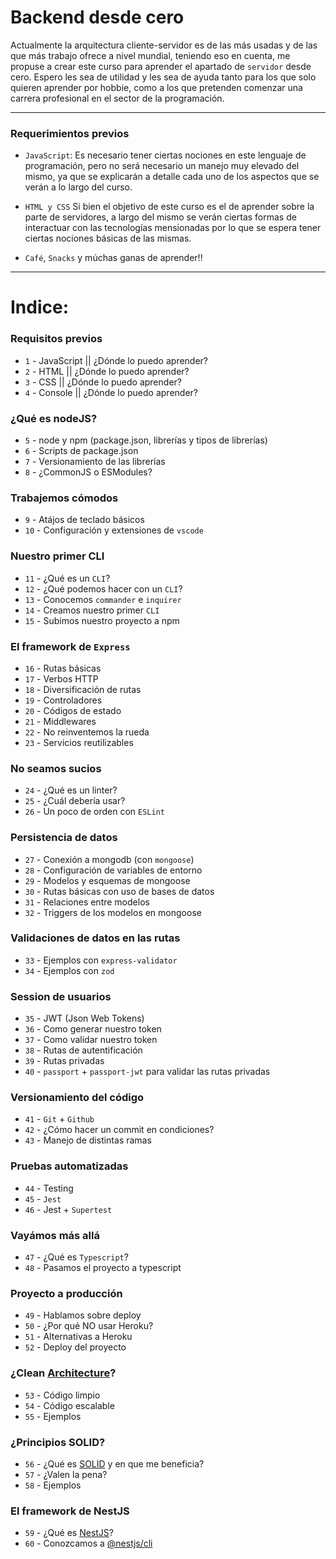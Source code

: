 # Backend desde cero

Actualmente la arquitectura cliente-servidor es de las más usadas y de las que más trabajo ofrece a nivel mundial, teniendo eso en cuenta, me propuse a crear este curso para aprender el apartado de `servidor` desde cero. Espero les sea de utilidad y les sea de ayuda tanto para los que solo quieren aprender por hobbie, como a los que pretenden comenzar una carrera profesional en el sector de la programación.

----

### Requerimientos previos

* `JavaScript`: Es necesario tener ciertas nociones en este lenguaje de programación, pero no será necesario un manejo muy elevado del mismo, ya que se explicarán a detalle cada uno de los aspectos que se verán a lo largo del curso.

* `HTML y CSS` Si bien el objetivo de este curso es el de aprender sobre la parte de servidores, a largo del mismo se verán ciertas formas de interactuar con las tecnologías mensionadas por lo que se espera tener ciertas nociones básicas de las mismas.

* `Café`, `Snacks` y múchas ganas de aprender!! 

---
# Indice: 

### Requisitos previos
* `1` - JavaScript || ¿Dónde lo puedo aprender?
* `2` - HTML || ¿Dónde lo puedo aprender?
* `3` - CSS || ¿Dónde lo puedo aprender?
* `4` - Console || ¿Dónde lo puedo aprender?

### ¿Qué es nodeJS?
* `5` - node y npm (package.json, librerías y tipos de librerías)
* `6` - Scripts de package.json
* `7` - Versionamiento de las librerías
* `8` - ¿CommonJS o ESModules?

### Trabajemos cómodos
* `9` - Atájos de teclado básicos
* `10` - Configuración y extensiones de `vscode`

### Nuestro primer CLI
* `11` - ¿Qué es un `CLI`?
* `12` - ¿Qué podemos hacer con un `CLI`?
* `13` - Conocemos `commander` e `inquirer`
* `14` - Creamos nuestro primer `CLI`
* `15` - Subimos nuestro proyecto a npm

### El framework de `Express`
* `16` - Rutas básicas
* `17` - Verbos HTTP
* `18` - Diversificación de rutas
* `19` - Controladores
* `20` - Códigos de estado
* `21` - Middlewares
* `22` - No reinventemos la rueda
* `23` - Servicios reutilizables

### No seamos sucios
* `24` - ¿Qué es un linter?
* `25` - ¿Cuál debería usar?
* `26` - Un poco de orden con `ESLint`

### Persistencia de datos
* `27` - Conexión a mongodb (con `mongoose`)
* `28` - Configuración de variables de entorno
* `29` - Modelos y esquemas de mongoose
* `30` - Rutas básicas con uso de bases de datos
* `31` - Relaciones entre modelos
* `32` - Triggers de los modelos en mongoose

### Validaciones de datos en las rutas
* `33` - Ejemplos con `express-validator`
* `34` - Ejemplos con `zod`

### Session de usuarios
* `35` - JWT (Json Web Tokens)
* `36` - Como generar nuestro token
* `37` - Como validar nuestro token
* `38` - Rutas de autentificación
* `39` - Rutas privadas
* `40` - `passport` + `passport-jwt` para validar las rutas privadas

### Versionamiento del código
* `41` - `Git` + `Github`
* `42` - ¿Cómo hacer un commit en condiciones?
* `43` - Manejo de distintas ramas

### Pruebas automatizadas
* `44` - Testing
* `45` - `Jest`
* `46` - Jest + `Supertest`

### Vayámos más allá
* `47` - ¿Qué es `Typescript`?
* `48` - Pasamos el proyecto a typescript

### Proyecto a producción
* `49` - Hablamos sobre deploy
* `50` - ¿Por qué NO usar Heroku?
* `51` - Alternativas a Heroku
* `52` - Deploy del proyecto

### ¿Clean [Architecture](https://clean-architecture-python.readthedocs.io/en/latest/fundamentos/index.html#solid)?
* `53` - Código limpio
* `54` - Código escalable
* `55` - Ejemplos

### ¿Principios SOLID?
* `56` - ¿Qué es [SOLID](https://profile.es/blog/principios-solid-desarrollo-software-calidad/) y en que me beneficia?
* `57` - ¿Valen la pena?
* `58` - Ejemplos

### El framework de NestJS
* `59` - ¿Qué es [NestJS](https://nestjs.com)?
* `60` - Conozcamos a [@nestjs/cli](https://www.npmjs.com/package/@nestjs/cli)